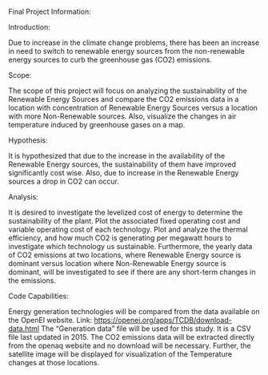 Final Project Information:

Introduction:

Due to increase in the climate change problems, there has been an increase in need to switch to renewable energy sources from the non-renewable energy sources to curb the greenhouse gas (CO2) emissions. 

Scope:

The scope of this project will focus on analyzing the sustainability of the Renewable Energy Sources and compare the CO2 emissions data in a location with concentration of Renewable Energy Sources versus a location with more Non-Renewable sources. Also, visualize the changes in air temperature induced by greenhouse gases on a map.

Hypothesis:

It is hypothesized that due to the increase in the availability of the Renewable Energy sources, the sustainability of them have improved significantly cost wise. Also, due to increase in the Renewable Energy sources a drop in CO2 can occur.

Analysis:

It is desired to investigate the levelized cost of energy to determine the sustainability of the plant. 
Plot the associated fixed operating cost and variable operating cost of each technology. 
Plot and analyze the thermal efficiency, and how much CO2 is generating per megawatt hours to investigate which technology us sustainable.
Furthermore, the yearly data of CO2 emissions at two locations, where Renewable Energy source is dominant versus location where Non-Renewable Energy source is dominant, will be investigated to see if there are any short-term changes in the emissions.

Code Capabilities:

Energy generation technologies will be compared from the data available on the OpenEI website. Link: https://openei.org/apps/TCDB/download-data.html The “Generation data” file will be used for this study. It is a CSV file last updated in 2015. 
The CO2 emissions data will be extracted directly from the openaq website and no download will be necessary.
Further, the satellite image will be displayed for visualization of the Temperature changes at those locations.
